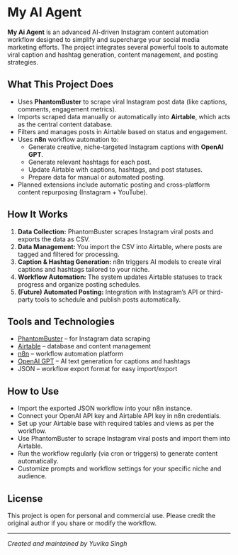 # My AI Agent

**My Ai Agent** is an advanced AI-driven Instagram content automation workflow designed to simplify and supercharge your social media marketing efforts. The project integrates several powerful tools to automate viral caption and hashtag generation, content management, and posting strategies.

## What This Project Does

- Uses **PhantomBuster** to scrape viral Instagram post data (like captions, comments, engagement metrics).
- Imports scraped data manually or automatically into **Airtable**, which acts as the central content database.
- Filters and manages posts in Airtable based on status and engagement.
- Uses **n8n** workflow automation to:
  - Generate creative, niche-targeted Instagram captions with **OpenAI GPT**.
  - Generate relevant hashtags for each post.
  - Update Airtable with captions, hashtags, and post statuses.
  - Prepare data for manual or automated posting.
- Planned extensions include automatic posting and cross-platform content repurposing (Instagram + YouTube).

## How It Works

1. **Data Collection:** PhantomBuster scrapes Instagram viral posts and exports the data as CSV.
2. **Data Management:** You import the CSV into Airtable, where posts are tagged and filtered for processing.
3. **Caption & Hashtag Generation:** n8n triggers AI models to create viral captions and hashtags tailored to your niche.
4. **Workflow Automation:** The system updates Airtable statuses to track progress and organize posting schedules.
5. **(Future) Automated Posting:** Integration with Instagram’s API or third-party tools to schedule and publish posts automatically.

## Tools and Technologies

- [PhantomBuster](https://phantombuster.com/) – for Instagram data scraping
- [Airtable](https://airtable.com/) – database and content management
- [n8n](https://n8n.io/) – workflow automation platform
- [OpenAI GPT](https://openai.com/) – AI text generation for captions and hashtags
- JSON – workflow export format for easy import/export

## How to Use

- Import the exported JSON workflow into your n8n instance.
- Connect your OpenAI API key and Airtable API key in n8n credentials.
- Set up your Airtable base with required tables and views as per the workflow.
- Use PhantomBuster to scrape Instagram viral posts and import them into Airtable.
- Run the workflow regularly (via cron or triggers) to generate content automatically.
- Customize prompts and workflow settings for your specific niche and audience.

## License

This project is open for personal and commercial use. Please credit the original author if you share or modify the workflow.

---

*Created and maintained by Yuvika Singh*
